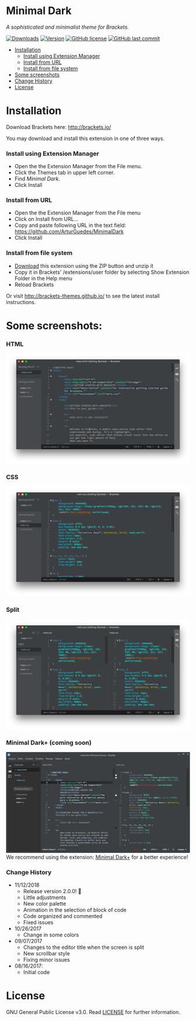# Minimal Dark
_A sophisticated and minimalist theme for Brackets._

[![Downloads](https://badges.ml/arturguedes.minimaldark/total.svg)](https://brackets-extension-badges.github.io#arturguedes.minimaldark)
[![Version](https://badges.ml/arturguedes.minimaldark/version.svg)](https://brackets-extension-badges.github.io#arturguedes.minimaldark)
[![GitHub license](https://img.shields.io/github/license/ArturGuedes/MinimalDark.svg)](https://github.com/ArturGuedes/MinimalDark/blob/master/LICENSE)
[![GitHub last commit](https://img.shields.io/github/last-commit/ArturGuedes/MinimalDark.svg)]()

- [Installation](#installation)
    - [Install using Extension Manager](#install-using-extension-manager)
    - [Install from URL](#install-from-url)
    - [Install from file system](#install-from-file-system)
- [Some screenshots](#some-screenshots)
- [Change History](#change-history)
- [License](#license)

# Installation

Download Brackets here: http://brackets.io/

You may download and install this extension in one of three ways. 

### Install using Extension Manager
- Open the the Extension Manager from the File menu.
- Click the Themes tab in upper left corner.
- Find *Minimal Dark*.
- Click Install

### Install from URL
- Open the the Extension Manager from the File menu
- Click on Install from URL...
- Copy and paste following URL in the text field: https://github.com/ArturGuedes/MinimalDark
- Click Install

### Install from file system
- [Download](https://github.com/ArturGuedes/MinimalDark/archive/master.zip) this extension using the ZIP button and unzip it 
- Copy it in Brackets' /extensions/user folder by selecting Show Extension Folder in the Help menu
- Reload Brackets



Or visit http://brackets-themes.github.io/ to see the latest install instructions.

# Some screenshots:

### HTML
![HTML Screenshot](https://github.com/ArturGuedes/MinimalDark/blob/master/screenshots/html.png)

### CSS
![CSS Screenshot](https://github.com/ArturGuedes/MinimalDark/blob/master/screenshots/css.png)

### Split
![Split Screenshot](https://github.com/ArturGuedes/MinimalDark/blob/master/screenshots/v-split.png)

### Minimal Dark+ (coming soon)
![PLUS Screenshot](https://github.com/ArturGuedes/MinimalDark/blob/master/screenshots/plus.png)
We recommend using the extension: [Minimal Dark+](https://github.com/ArturGuedes/MinimalDarkPlus) for a better experience!


### Change History
* 11/12/2018
   * Release version 2.0.0! :tada:
   * Little adjustments
   * New color palette
   * Animation in the selection of block of code
   * Code organized and commented
   * Fixed issues
* 10/26/2017
   * Change in some colors
* 09/07/2017
   * Changes to the editor title when the screen is split
   * New scrollbar style
   * Fixing minor issues
* 08/16/2017:
   * Initial code

# License

GNU General Public License v3.0. Read [LICENSE](LICENSE) for further information.


